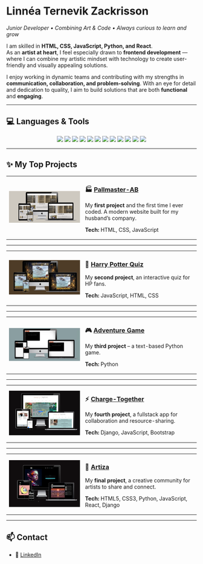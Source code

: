 # Linnéa Ternevik Zackrisson  

*Junior Developer • Combining Art & Code • Always curious to learn and grow*  

I am skilled in **HTML, CSS, JavaScript, Python, and React**.  
As an **artist at heart**, I feel especially drawn to **frontend development** — where I can combine my artistic mindset with technology to create user-friendly and visually appealing solutions.  

I enjoy working in dynamic teams and contributing with my strengths in **communication, collaboration, and problem-solving**. With an eye for detail and dedication to quality, I aim to build solutions that are both **functional** and **engaging**.  

---

## 💻 Languages & Tools  

<p align="center">
  <img src="https://cdn.jsdelivr.net/gh/devicons/devicon/icons/html5/html5-original.svg" width="50" />
  <img src="https://cdn.jsdelivr.net/gh/devicons/devicon/icons/css3/css3-original.svg" width="50" />
  <img src="https://cdn.jsdelivr.net/gh/devicons/devicon/icons/javascript/javascript-original.svg" width="50" />
  <img src="https://cdn.jsdelivr.net/gh/devicons/devicon/icons/python/python-original.svg" width="50" />
  <img src="https://cdn.jsdelivr.net/gh/devicons/devicon/icons/react/react-original.svg" width="50" />
  <img src="https://cdn.jsdelivr.net/gh/devicons/devicon/icons/django/django-plain.svg" width="50" />
  <img src="https://cdn.jsdelivr.net/gh/devicons/devicon/icons/bootstrap/bootstrap-original.svg" width="50" />
  <img src="https://cdn.jsdelivr.net/gh/devicons/devicon/icons/jquery/jquery-original.svg" width="50" />
  <img src="https://cdn.jsdelivr.net/gh/devicons/devicon/icons/git/git-original.svg" width="50" />
  <img src="https://cdn.jsdelivr.net/gh/devicons/devicon/icons/github/github-original.svg" width="50" />
  <img src="https://cdn.jsdelivr.net/gh/devicons/devicon/icons/heroku/heroku-original.svg" width="50" />
  <img src="https://cdn.jsdelivr.net/gh/devicons/devicon/icons/figma/figma-original.svg" width="50" />
</p>  

---

## ✨ My Top Projects  

<!-- Card 1 -->
<table>
  <tr>
    <td width="40%">
      <img src="https://github.com/Linnea87/Pallmaster-AB/blob/main/docs/readme_images/mockup.png?raw=true" alt="Pallmaster-AB Mockup"/>
    </td>
    <td width="60%">
      <h3>🏭 <a href="https://github.com/Linnea87/Pallmaster-AB">Pallmaster-AB</a></h3>
      <p>My <b>first project</b> and the first time I ever coded.  
      A modern website built for my husband’s company.</p>
      <p><b>Tech:</b> HTML, CSS, JavaScript</p>
    </td>
  </tr>
</table>

---

<!-- Card 2 -->
<table>
  <tr>
    <td width="40%">
      <img src="https://github.com/Linnea87/Harry_Potter_quiz_pp2/blob/main/docs/mockup.png?raw=true" alt="Harry Potter Quiz Mockup"/>
    </td>
    <td width="60%">
      <h3>🧙 <a href="https://github.com/Linnea87/Harry_Potter_quiz_pp2">Harry Potter Quiz</a></h3>
      <p>My <b>second project</b>, an interactive quiz for HP fans.</p>
      <p><b>Tech:</b> JavaScript, HTML, CSS</p>
    </td>
  </tr>
</table>

---

<!-- Card 3 -->
<table>
  <tr>
    <td width="40%">
      <img src="https://raw.githubusercontent.com/Linnea87/adventure-game/refs/heads/main/docs/mockup.webp" alt="Adventure Game Mockup"/>
    </td>
    <td width="60%">
      <h3>🎮 <a href="https://github.com/Linnea87/adventure-game">Adventure Game</a></h3>
      <p>My <b>third project</b> – a text-based Python game.</p>
      <p><b>Tech:</b> Python</p>
    </td>
  </tr>
</table>

---

<!-- Card 4 -->
<table>
  <tr>
    <td width="40%">
      <img src="https://github.com/Linnea87/charge-together/blob/main/documentation/images/mockup.png?raw=true" alt="Charge-Together Mockup"/>
    </td>
    <td width="60%">
      <h3>⚡ <a href="https://github.com/Linnea87/charge-together">Charge-Together</a></h3>
      <p>My <b>fourth project</b>, a fullstack app for collaboration and resource-sharing.</p>
      <p><b>Tech:</b> Django, JavaScript, Bootstrap</p>
    </td>
  </tr>
</table>

---

<!-- Card 5 -->
<table>
  <tr>
    <td width="40%">
      <img src="https://github.com/Linnea87/artiza/blob/main/src/docs-readme/images/mockup.png?raw=true" alt="Artiza Mockup"/>
    </td>
    <td width="60%">
      <h3>🎨 <a href="https://github.com/Linnea87/artiza">Artiza</a></h3>
      <p>My <b>final project</b>, a creative community for artists to share and connect.</p>
      <p><b>Tech:</b> HTML5, CSS3, Python, JavaScript, React, Django</p>
    </td>
  </tr>
</table>

---

## 📫 Contact  

- 💼 [LinkedIn](https://www.linkedin.com/in/linneaternevik)
